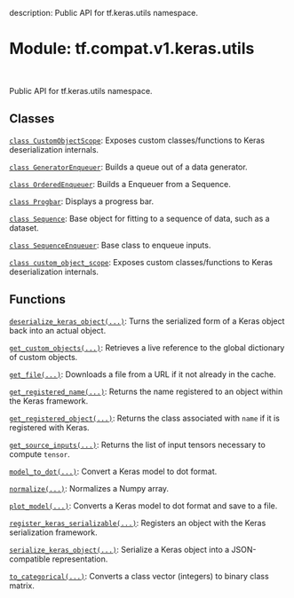 description: Public API for tf.keras.utils namespace.

<div itemscope itemtype="http://developers.google.com/ReferenceObject">
<meta itemprop="name" content="tf.compat.v1.keras.utils" />
<meta itemprop="path" content="Stable" />
</div>

# Module: tf.compat.v1.keras.utils

<!-- Insert buttons and diff -->

<table class="tfo-notebook-buttons tfo-api nocontent" align="left">

</table>



Public API for tf.keras.utils namespace.



## Classes

[`class CustomObjectScope`](../../../../tf/keras/utils/CustomObjectScope.md): Exposes custom classes/functions to Keras deserialization internals.

[`class GeneratorEnqueuer`](../../../../tf/keras/utils/GeneratorEnqueuer.md): Builds a queue out of a data generator.

[`class OrderedEnqueuer`](../../../../tf/keras/utils/OrderedEnqueuer.md): Builds a Enqueuer from a Sequence.

[`class Progbar`](../../../../tf/keras/utils/Progbar.md): Displays a progress bar.

[`class Sequence`](../../../../tf/keras/utils/Sequence.md): Base object for fitting to a sequence of data, such as a dataset.

[`class SequenceEnqueuer`](../../../../tf/keras/utils/SequenceEnqueuer.md): Base class to enqueue inputs.

[`class custom_object_scope`](../../../../tf/keras/utils/CustomObjectScope.md): Exposes custom classes/functions to Keras deserialization internals.

## Functions

[`deserialize_keras_object(...)`](../../../../tf/keras/utils/deserialize_keras_object.md): Turns the serialized form of a Keras object back into an actual object.

[`get_custom_objects(...)`](../../../../tf/keras/utils/get_custom_objects.md): Retrieves a live reference to the global dictionary of custom objects.

[`get_file(...)`](../../../../tf/keras/utils/get_file.md): Downloads a file from a URL if it not already in the cache.

[`get_registered_name(...)`](../../../../tf/keras/utils/get_registered_name.md): Returns the name registered to an object within the Keras framework.

[`get_registered_object(...)`](../../../../tf/keras/utils/get_registered_object.md): Returns the class associated with `name` if it is registered with Keras.

[`get_source_inputs(...)`](../../../../tf/keras/utils/get_source_inputs.md): Returns the list of input tensors necessary to compute `tensor`.

[`model_to_dot(...)`](../../../../tf/keras/utils/model_to_dot.md): Convert a Keras model to dot format.

[`normalize(...)`](../../../../tf/keras/utils/normalize.md): Normalizes a Numpy array.

[`plot_model(...)`](../../../../tf/keras/utils/plot_model.md): Converts a Keras model to dot format and save to a file.

[`register_keras_serializable(...)`](../../../../tf/keras/utils/register_keras_serializable.md): Registers an object with the Keras serialization framework.

[`serialize_keras_object(...)`](../../../../tf/keras/utils/serialize_keras_object.md): Serialize a Keras object into a JSON-compatible representation.

[`to_categorical(...)`](../../../../tf/keras/utils/to_categorical.md): Converts a class vector (integers) to binary class matrix.

